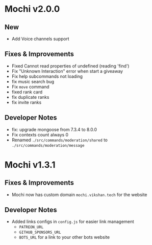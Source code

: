 # Mochi v2.0.0

## New

- Add Voice channels support

## Fixes & Improvements

- Fixed Cannot read properties of undefined (reading 'find')
- Fix "Unknown Interaction" error when start a giveaway
- Fix help subcommands not loading
- fix music search bug
- Fix `move` command
- fixed rank card
- fix duplicate ranks
- fix invite ranks

## Developer Notes

- fix: upgrade mongoose from 7.3.4 to 8.0.0
- Fix contexts count always 0
- Renamed `./src/commands/moderation/shared` to
  `./src/commands/moderation/message`

# Mochi v1.3.1

## Fixes & Improvements

- Mochi now has custom domain `mochi.vikshan.tech` for the website

## Developer Notes

- Added links configs in `config.js` for easier link management
  - `PATREON_URL`
  - `GITHUB_SPONSORS_URL`
  - `BOTS_URL` for a link to your other bots website
